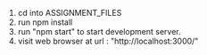 1. cd into ASSIGNMENT_FILES
2. run npm install 
2. run "npm start" to start development server.
3. visit web browser at url : "http://localhost:3000/"